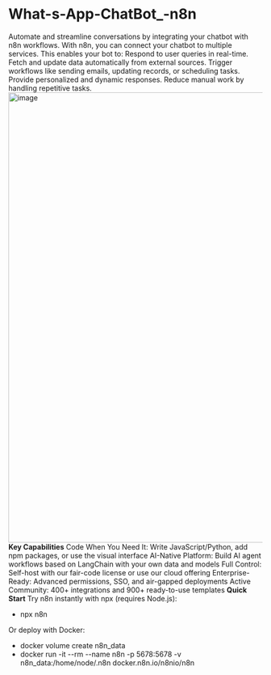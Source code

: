 # What-s-App-ChatBot_-n8n
Automate and streamline conversations by integrating your chatbot with n8n workflows. With n8n, you can connect your chatbot to multiple services.
This enables your bot to:
      Respond to user queries in real-time.
      Fetch and update data automatically from external sources.
      Trigger workflows like sending emails, updating records, or scheduling tasks.
      Provide personalized and dynamic responses.
      Reduce manual work by handling repetitive tasks.
      <img width="1589" height="890" alt="image" src="https://github.com/user-attachments/assets/09e593a7-cd98-4652-80d4-72ed5413643c" />
**Key Capabilities**
 Code When You Need It: Write JavaScript/Python, add npm packages, or use the visual interface
 AI-Native Platform: Build AI agent workflows based on LangChain with your own data and models
 Full Control: Self-host with our fair-code license or use our cloud offering
 Enterprise-Ready: Advanced permissions, SSO, and air-gapped deployments
 Active Community: 400+ integrations and 900+ ready-to-use templates
**Quick Start**
Try n8n instantly with npx (requires Node.js):
- npx n8n
  
Or deploy with Docker:
- docker volume create n8n_data
- docker run -it --rm --name n8n -p 5678:5678 -v n8n_data:/home/node/.n8n docker.n8n.io/n8nio/n8n
